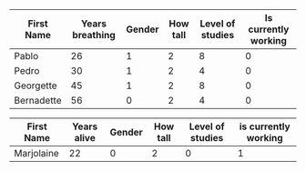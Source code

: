 |First Name|Years breathing|Gender|How tall|Level of studies |Is currently working|
|---|---|---|---|---|---|
|Pablo|26|1|2|8|0|
|Pedro|30|1|2|4|0|
|Georgette|45|1|2|8|0|
|Bernadette|56|0|2|4|0|

|First Name|Years alive|Gender|How tall|Level of studies|is currently working|
|---|---|---|---|---|---|
|Marjolaine|22|0|2|0|1|